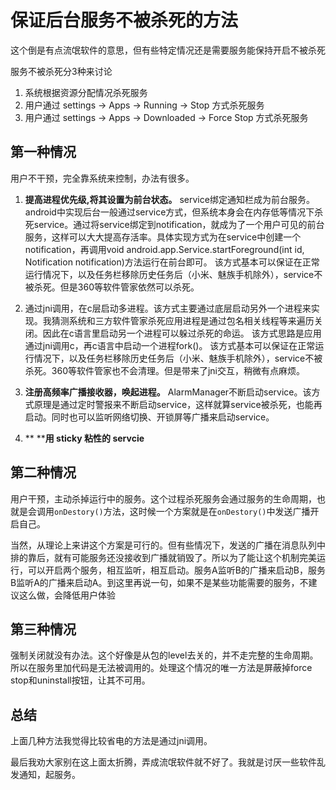# 保证后台服务不被杀死的方法

这个倒是有点流氓软件的意思，但有些特定情况还是需要服务能保持开启不被杀死

服务不被杀死分3种来讨论
1. 系统根据资源分配情况杀死服务
2. 用户通过 settings -> Apps -> Running -> Stop 方式杀死服务
3. 用户通过 settings -> Apps -> Downloaded -> Force Stop 方式杀死服务

## 第一种情况

用户不干预，完全靠系统来控制，办法有很多。

1. **提高进程优先级,将其设置为前台状态。** service绑定通知栏成为前台服务。android中实现后台一般通过service方式，但系统本身会在内存低等情况下杀死service。通过将service绑定到notification，就成为了一个用户可见的前台服务，这样可以大大提高存活率。具体实现方式为在service中创建一个notification，再调用void android.app.Service.startForeground(int id, Notification notification)方法运行在前台即可。
该方式基本可以保证在正常运行情况下，以及任务栏移除历史任务后（小米、魅族手机除外），service不被杀死。但是360等软件管家依然可以杀死。
        
2. 通过jni调用，在c层启动多进程。该方式主要通过底层启动另外一个进程来实现。我猜测系统和三方软件管家杀死应用进程是通过包名相关线程等来遍历关闭。因此在c语言里启动另一个进程可以躲过杀死的命运。
该方式思路是应用通过jni调用c，再c语言中启动一个进程fork()。
该方式基本可以保证在正常运行情况下，以及任务栏移除历史任务后（小米、魅族手机除外），service不被杀死。360等软件管家也不会清理。但是带来了jni交互，稍微有点麻烦。

3. **注册高频率广播接收器，唤起进程。** AlarmManager不断启动service。该方式原理是通过定时警报来不断启动service，这样就算service被杀死，也能再启动。同时也可以监听网络切换、开锁屏等广播来启动service。

4. ** ****用 sticky 粘性的 servcie**

## 第二种情况

用户干预，主动杀掉运行中的服务。这个过程杀死服务会通过服务的生命周期，也就是会调用`onDestory()`方法，这时候一个方案就是在`onDestory()`中发送广播开启自己。

当然，从理论上来讲这个方案是可行的。但有些情况下，发送的广播在消息队列中排的靠后，就有可能服务还没接收到广播就销毁了。所以为了能让这个机制完美运行，可以开启两个服务，相互监听，相互启动。服务A监听B的广播来启动B，服务B监听A的广播来启动A。到这里再说一句，如果不是某些功能需要的服务，不建议这么做，会降低用户体验

## 第三种情况

强制关闭就没有办法。这个好像是从包的level去关的，并不走完整的生命周期。所以在服务里加代码是无法被调用的。处理这个情况的唯一方法是屏蔽掉force stop和uninstall按钮，让其不可用。


## 总结

上面几种方法我觉得比较省电的方法是通过jni调用。

最后我劝大家别在这上面太折腾，弄成流氓软件就不好了。我就是讨厌一些软件乱发通知，起服务。
<!--stackedit_data:
eyJoaXN0b3J5IjpbLTE1ODY5ODgwMjYsMTE5OTk5NzI0Nl19
-->